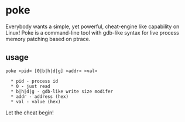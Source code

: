 # poke
Everybody wants a simple, yet powerful, cheat-engine like capability on Linux! Poke is a command-line tool with gdb-like syntax for live process memory patching based on ptrace.

## usage
```
poke <pid> [0|b|h|d|g] <addr> <val>

  * pid - process id
  * 0 - just read
  * b|h|d|g - gdb-like write size modifer
  * addr - address (hex)
  * val - value (hex)
```

Let the cheat begin!
